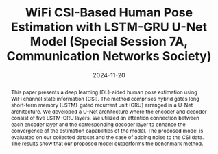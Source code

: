 ---
title: "WiFi CSI-Based Human Pose Estimation with LSTM-GRU U-Net Model (Special Session 7A, Communication Networks Society)"
collection: publications
permalink: /publication/2023-dc18
date: 2024-11-20
venue: '2024 한국통신학회 추계종합학술발표회'
# just display our icon symbols
# paperurl: '/files/pdf/research/DC18_WiFi CSI-Based Human Pose Estimation with LSTM-GRU U-Net Model.pdf'
# slidesurl: 'http://academicpages.github.io/files/slides1.pdf'
pubtype: 'domestic_conference'
# link: ' '
# code: 'https://github.com/FIVEYOUNGWOO/WiFiMobNet'
github: 'https://github.com/FIVEYOUNGWOO/WiFiMobNet'
citation: '이프티카르 아마드, 이슬람 헬미, <strong>오영우</strong>, 강정태, 최우열. &quot;WiFi CSI-Based Human Pose Estimation with LSTM-GRU U-Net Model.&quot; <i>2024 한국통신학회 추계종합학술발표회</i>, 경주, 대한민국, 2024.11.20 - 11.22. (<u>Status: Presented on 2024.11.20.</u>)'
excerpt_separator: ""
abstract: "This paper presents a deep learning (DL)-aided human pose estimation using WiFi channel state information (CSI). The method comprises hybrid gates long short-term memory (LSTM)-gated recurrent unit (GRU) arranged in a U-Net architecture. We developed a U-Net architecture where the encoder and decoder consist of five LSTM-GRU layers. We utilized an attention connection between each encoder layer and the corresponding decoder layer to enhance the convergence of the estimation capabilities of the model. The proposed model is evaluated on our collected dataset and the case of adding noise to the CSI data. The results show that our proposed model outperforms the benchmark method."
---